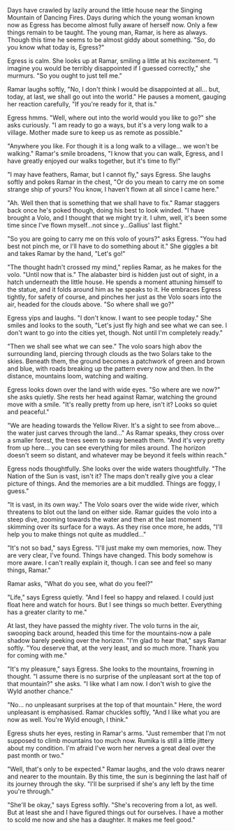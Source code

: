 Days have crawled by lazily around the little house near the Singing Mountain of Dancing Fires. Days during which the young woman known now as Egress has become almost fully aware of herself now. Only a few things remain to be taught. The young man, Ramar, is here as always. Though this time he seems to be almost giddy about something. "So, do you know what today is, Egress?"

Egress is calm. She looks up at Ramar, smiling a little at his excitement. "I imagine you would be terribly disappointed if I guessed correctly," she murmurs. "So you ought to just tell me."

Ramar laughs softly, "No, I don't think I would be disappointed at all... but, today, at last, we shall go out into the world." He pauses a moment, gauging her reaction carefully, "If you're ready for it, that is."

Egress hmms. "Well, where out into the world would you like to go?" she asks curiously. "I am ready to go a ways, but it's a very long walk to a village. Mother made sure to keep us as remote as possible."

"Anywhere you like. For though it is a long walk to a village... we won't be walking." Ramar's smile broadens, "I know that you can walk, Egress, and I have greatly enjoyed our walks together, but it's time to fly!"

"I may have feathers, Ramar, but I cannot fly," says Egress. She laughs softly and pokes Ramar in the chest, "Or do you mean to carry me on some strange ship of yours? You know, I haven't flown at all since I came here."

"Ah. Well then that is something that we shall have to fix." Ramar staggers back once he's poked though, doing his best to look winded. "I have brought a Volo, and I thought that we might try it. I uhm, well, it's been some time since I've flown myself...not since y...Gallius' last flight."

"So you are going to carry me on this volo of yours?" asks Egress. "You had best not pinch me, or I'll have to do something about it." She giggles a bit and takes Ramar by the hand, "Let's go!"

"The thought hadn't crossed my mind," replies Ramar, as he makes for the volo. "Until now that is." The alabaster bird is hidden just out of sight, in a hatch underneath the little house. He spends a moment attuning himself to the statue, and it folds around him as he speaks to it. He embraces Egress tightly, for safety of course, and pinches her just as the Volo soars into the air, headed for the clouds above. "So where shall we go?"

Egress yips and laughs. "I don't know. I want to see people today." She smiles and looks to the south, "Let's just fly high and see what we can see. I don't want to go into the cities yet, though. Not until I'm completely ready."

"Then we shall see what we can see." The volo soars high abov the surrounding land, piercing through clouds as the two Solars take to the skies. Beneath them, the ground becomes a patchwork of green and brown and blue, with roads breaking up the pattern every now and then. In the distance, mountains loom, watching and waiting.

Egress looks down over the land with wide eyes. "So where are we now?" she asks quietly. She rests her head against Ramar, watching the ground move with a smile. "It's really pretty from up here, isn't it? Looks so quiet and peaceful."

"We are heading towards the Yellow River. It's a sight to see from above... the water just carves through the land..." As Ramar speaks, they cross over a smaller forest, the trees seem to sway beneath them. "And it's very pretty from up here... you can see everything for miles around. The horizon doesn't seem so distant, and whatever may be beyond it feels within reach."

Egress nods thoughtfully. She looks over the wide waters thoughtfully. "The Nation of the Sun is vast, isn't it? The maps don't really give you a clear picture of things. And the memories are a bit muddled. Things are foggy, I guess."

"It is vast, in its own way." The Volo soars over the wide wide river, which threatens to blot out the land on either side. Ramar guides the volo into a steep dive, zooming towards the water and then at the last moment skimming over its surface for a ways. As they rise once more, he adds, "I'll help you to make things not quite as muddled..."

"It's not so bad," says Egress. "I'll just make my own memories, now. They are very clear, I've found. Things have changed. This body somehow is more aware. I can't really explain it, though. I can see and feel so many things, Ramar."

Ramar asks, "What do you see, what do you feel?"

"Life," says Egress quietly. "And I feel so happy and relaxed. I could just float here and watch for hours. But I see things so much better. Everything has a greater clarity to me."

At last, they have passed the mighty river. The volo turns in the air, swooping back around, headed this time for the mountains-now a pale shadow barely peeking over the horizon. "I'm glad to hear that," says Ramar softly. "You deserve that, at the very least, and so much more. Thank you for coming with me."

"It's my pleasure," says Egress. She looks to the mountains, frowning in thought. "I assume there is no surprise of the unpleasant sort at the top of that mountain?" she asks. "I like what I am now. I don't wish to give the Wyld another chance."

"No... no unpleasant surprises at the top of that mountain." Here, the word unpleasant is emphasised. Ramar chuckles softly, "And I like what you are now as well. You're Wyld enough, I think."

Egress shuts her eyes, resting in Ramar's arms. "Just remember that I'm not supposed to climb mountains too much now. Rumika is still a little jittery about my condition. I'm afraid I've worn her nerves a great deal over the past month or two."

"Well, that's only to be expected." Ramar laughs, and the volo draws nearer and nearer to the mountain. By this time, the sun is beginning the last half of its journey through the sky. "I'll be surprised if she's any left by the time you're through."

"She'll be okay," says Egress softly. "She's recovering from a lot, as well. But at least she and I have figured things out for ourselves. I have a mother to scold me now and she has a daughter. It makes me feel good."